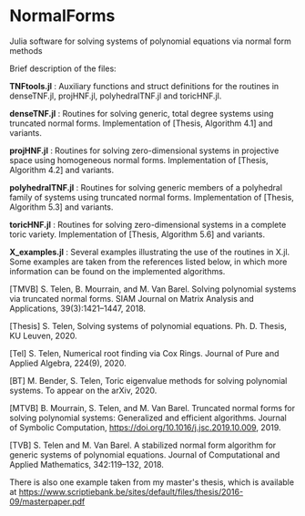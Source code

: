 # NormalForms
Julia software for solving systems of polynomial equations via normal form methods

Brief description of the files: 

<b>TNFtools.jl</b> : Auxiliary functions and struct definitions for the routines in denseTNF.jl, projHNF.jl, polyhedralTNF.jl and toricHNF.jl.

<b>denseTNF.jl</b> : Routines for solving generic, total degree systems using truncated normal forms. Implementation of [Thesis, Algorithm 4.1] and variants. 

<b>projHNF.jl</b> : Routines for solving zero-dimensional systems in projective space using homogeneous normal forms. Implementation of [Thesis, Algorithm 4.2] and variants.

<b>polyhedralTNF.jl</b> : Routines for solving generic members of a polyhedral family of systems using truncated normal forms. Implementation of [Thesis, Algorithm 5.3] and variants.

<b>toricHNF.jl</b> : Routines for solving zero-dimensional systems in a complete toric variety. Implementation of [Thesis, Algorithm 5.6] and variants. 

<b>X_examples.jl</b> : Several examples illustrating the use of the routines in X.jl. Some examples are taken from the references listed below, in which more information can be found on the implemented algorithms.

[TMVB] S. Telen, B. Mourrain, and M. Van Barel. Solving polynomial systems via truncated normal forms. SIAM Journal on Matrix Analysis and Applications, 39(3):1421–1447, 2018.

[Thesis] S. Telen, Solving systems of polynomial equations. Ph. D. Thesis, KU Leuven, 2020.

[Tel] S. Telen, Numerical root finding via Cox Rings. Journal of Pure and Applied Algebra, 224(9), 2020. 

[BT] M. Bender, S. Telen, Toric eigenvalue methods for solving polynomial systems. To appear on the arXiv, 2020.

[MTVB] B. Mourrain, S. Telen, and M. Van Barel. Truncated normal forms for solving polynomial systems: Generalized and efficient algorithms. Journal of Symbolic Computation, https://doi.org/10.1016/j.jsc.2019.10.009, 2019.

[TVB] S. Telen and M. Van Barel. A stabilized normal form algorithm for generic systems of polynomial equations. Journal of Computational and Applied Mathematics, 342:119–132, 2018.

There is also one example taken from my master's thesis, which is available at https://www.scriptiebank.be/sites/default/files/thesis/2016-09/masterpaper.pdf
